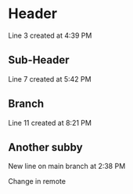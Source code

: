 # Header

Line 3 created at 4:39 PM

## Sub-Header

Line 7 created at 5:42 PM

## Branch

Line 11 created at 8:21 PM

## Another subby

New line on main branch at 2:38 PM

Change in remote
